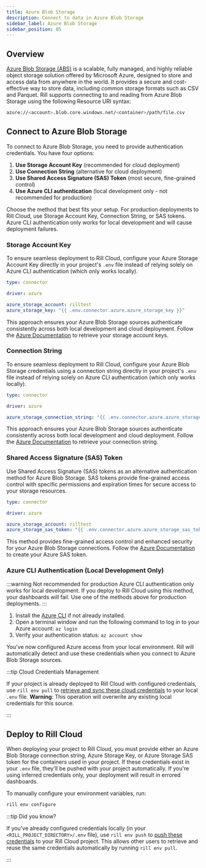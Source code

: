 ```yaml
---
title: Azure Blob Storage
description: Connect to data in Azure Blob Storage
sidebar_label: Azure Blob Storage 
sidebar_position: 05
---
```


<!-- WARNING: There are links to this page in source code. If you move it, find and replace the links and consider adding a redirect in docusaurus.config.js. -->

## Overview
[Azure Blob Storage (ABS)](https://learn.microsoft.com/en-us/azure/storage/blobs/storage-blobs-introduction) is a scalable, fully managed, and highly reliable object storage solution offered by Microsoft Azure, designed to store and access data from anywhere in the world. It provides a secure and cost-effective way to store data, including common storage formats such as CSV and Parquet. Rill supports connecting to and reading from Azure Blob Storage using the following Resource URI syntax:

```bash
azure://<account>.blob.core.windows.net/<container>/path/file.csv
```

## Connect to Azure Blob Storage

To connect to Azure Blob Storage, you need to provide authentication credentials. You have four options:

1. **Use Storage Account Key** (recommended for cloud deployment)
2. **Use Connection String** (alternative for cloud deployment)
3. **Use Shared Access Signature (SAS) Token** (most secure, fine-grained control)
4. **Use Azure CLI authentication** (local development only - not recommended for production)

Choose the method that best fits your setup. For production deployments to Rill Cloud, use Storage Account Key, Connection String, or SAS tokens. Azure CLI authentication only works for local development and will cause deployment failures.

### Storage Account Key

To ensure seamless deployment to Rill Cloud, configure your Azure Storage Account Key directly in your project's `.env` file instead of relying solely on Azure CLI authentication (which only works locally).

```yaml
type: connector

driver: azure

azure_storage_account: rilltest
azure_storage_key: "{{ .env.connector.azure.azure_storage_key }}"
```

This approach ensures your Azure Blob Storage sources authenticate consistently across both local development and cloud deployment. Follow the [Azure Documentation](https://learn.microsoft.com/en-us/azure/storage/common/storage-account-keys-manage?tabs=azure-portal) to retrieve your storage account keys.

### Connection String

To ensure seamless deployment to Rill Cloud, configure your Azure Blob Storage credentials using a connection string directly in your project's `.env` file instead of relying solely on Azure CLI authentication (which only works locally).

```yaml
type: connector

driver: azure

azure_storage_connection_string: "{{ .env.connector.azure.azure_storage_connection_string }}"
```

This approach ensures your Azure Blob Storage sources authenticate consistently across both local development and cloud deployment. Follow the [Azure Documentation](https://learn.microsoft.com/en-us/azure/storage/common/storage-account-keys-manage?tabs=azure-portal) to retrieve your connection string.

### Shared Access Signature (SAS) Token

Use Shared Access Signature (SAS) tokens as an alternative authentication method for Azure Blob Storage. SAS tokens provide fine-grained access control with specific permissions and expiration times for secure access to your storage resources.

```yaml
type: connector

driver: azure

azure_storage_account: rilltest 
azure_storage_sas_token: "{{ .env.connector.azure.azure_storage_sas_token }}"
```

This method provides fine-grained access control and enhanced security for your Azure Blob Storage connections. Follow the [Azure Documentation](https://learn.microsoft.com/en-us/azure/ai-services/translator/document-translation/how-to-guides/create-sas-tokens?tabs=Containers) to create your Azure SAS token.

###  Azure CLI Authentication (Local Development Only)

:::warning Not recommended for production
Azure CLI authentication only works for local development. If you deploy to Rill Cloud using this method, your dashboards will fail. Use one of the methods above for production deployments.
:::

1. Install the [Azure CLI](https://learn.microsoft.com/en-us/cli/azure/install-azure-cli) if not already installed.
2. Open a terminal window and run the following command to log in to your Azure account: `az login`
3. Verify your authentication status: `az account show`

You've now configured Azure access from your local environment. Rill will automatically detect and use these credentials when you connect to Azure Blob Storage sources.

:::tip Cloud Credentials Management

If your project is already deployed to Rill Cloud with configured credentials, use `rill env pull` to [retrieve and sync these cloud credentials](/connect/credentials/#rill-env-pull) to your local `.env` file. **Warning**: This operation will overwrite any existing local credentials for this source.

:::

## Deploy to Rill Cloud

When deploying your project to Rill Cloud, you must provide either an Azure Blob Storage connection string, Azure Storage Key, or Azure Storage SAS token for the containers used in your project. If these credentials exist in your `.env` file, they'll be pushed with your project automatically. If you're using inferred credentials only, your deployment will result in errored dashboards.

To manually configure your environment variables, run:
```bash
rill env configure
```

:::tip Did you know?

If you've already configured credentials locally (in your `<RILL_PROJECT_DIRECTORY>/.env` file), use `rill env push` to [push these credentials](/connect/credentials#rill-env-push) to your Rill Cloud project. This allows other users to retrieve and reuse the same credentials automatically by running `rill env pull`.

:::
